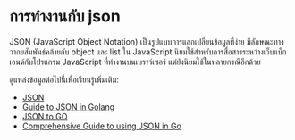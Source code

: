 # การทำงานกับ json

JSON (JavaScript Object Notation) เป็นรูปแบบการแลกเปลี่ยนข้อมูลที่ง่าย มีลักษณะทางวากยสัมพันธ์คล้ายกับ object และ list ใน JavaScript นิยมใช้สำหรับการสื่อสารระหว่างเว็บแบ็กเอนด์กับโปรแกรม JavaScript ที่ทำงานบนเบราว์เซอร์ แต่ยังนิยมใช้ในหลายกรณีอีกด้วย

ดูแหล่งข้อมูลต่อไปนี้เพื่อเรียนรู้เพิ่มเติม:

- [JSON](https://go.dev/blog/json)
- [Guide to JSON in Golang](https://www.sohamkamani.com/golang/json/)
- [JSON to GO](https://mholt.github.io/json-to-go/)
- [Comprehensive Guide to using JSON in Go](https://betterstack.com/community/guides/scaling-go/json-in-go/)